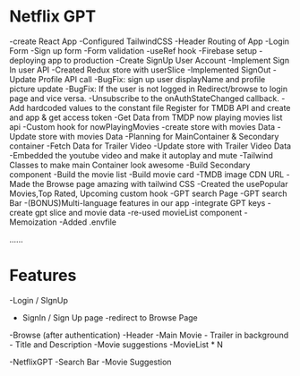 # Netflix GPT

-create React App
-Configured TailwindCSS
-Header
Routing of App
-Login Form
-Sign up form
-Form validation
-useRef hook
-Firebase setup
-deploying app to production
-Create SignUp User Account
-Implement Sign In user API
-Created Redux store with userSlice
-Implemented SignOut
-Update Profile API call
-BugFix: sign up user displayName and profile picture update
-BugFix: If the user is not logged in Redirect/browse to login page and vice versa.
-Unsubscribe to the onAuthStateChanged callback.
-Add hardcoded values to the constant file
Register for TMDB API and create and app & get access token
-Get Data from TMDP now playing movies list api
-Custom hook for nowPlayingMovies
-create store with movies Data 
-Update store with movies Data
-Planning for MainContainer & Secondary container
-Fetch Data for Trailer Video
-Update store with Trailer Video Data
-Embedded the youtube video and make it autoplay and mute
-Tailwind Classes to make main Container look awesome
-Build Secondary component
-Build the movie list
-Build movie card
-TMDB image CDN URL
-Made the Browse page amazing with tailwind CSS
-Created the usePopular Movies,Top Rated, Upcoming custom hook
-GPT search Page
-GPT search Bar
-(BONUS)Multi-language features in our app
-integrate GPT keys
-create gpt slice and movie data
-re-used movieList component
-Memoization
-Added .envfile








......
# Features
-Login /  SIgnUp
   - SignIn / Sign Up page
   -redirect to Browse Page

-Browse (after authentication)
     -Header
     -Main Movie
         - Trailer in background
         - Title and Description
         -Movie suggestions
             -MovieList * N

-NetflixGPT
    -Search Bar
    -Movie Suggestion 